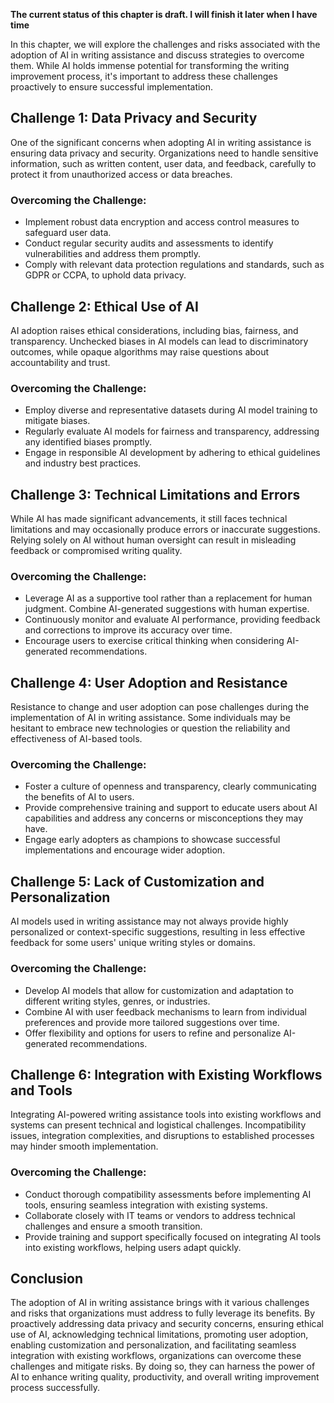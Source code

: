 **The current status of this chapter is draft. I will finish it later when I have time**

In this chapter, we will explore the challenges and risks associated with the adoption of AI in writing assistance and discuss strategies to overcome them. While AI holds immense potential for transforming the writing improvement process, it's important to address these challenges proactively to ensure successful implementation.

Challenge 1: Data Privacy and Security
--------------------------------------

One of the significant concerns when adopting AI in writing assistance is ensuring data privacy and security. Organizations need to handle sensitive information, such as written content, user data, and feedback, carefully to protect it from unauthorized access or data breaches.

### Overcoming the Challenge:

* Implement robust data encryption and access control measures to safeguard user data.
* Conduct regular security audits and assessments to identify vulnerabilities and address them promptly.
* Comply with relevant data protection regulations and standards, such as GDPR or CCPA, to uphold data privacy.

Challenge 2: Ethical Use of AI
------------------------------

AI adoption raises ethical considerations, including bias, fairness, and transparency. Unchecked biases in AI models can lead to discriminatory outcomes, while opaque algorithms may raise questions about accountability and trust.

### Overcoming the Challenge:

* Employ diverse and representative datasets during AI model training to mitigate biases.
* Regularly evaluate AI models for fairness and transparency, addressing any identified biases promptly.
* Engage in responsible AI development by adhering to ethical guidelines and industry best practices.

Challenge 3: Technical Limitations and Errors
---------------------------------------------

While AI has made significant advancements, it still faces technical limitations and may occasionally produce errors or inaccurate suggestions. Relying solely on AI without human oversight can result in misleading feedback or compromised writing quality.

### Overcoming the Challenge:

* Leverage AI as a supportive tool rather than a replacement for human judgment. Combine AI-generated suggestions with human expertise.
* Continuously monitor and evaluate AI performance, providing feedback and corrections to improve its accuracy over time.
* Encourage users to exercise critical thinking when considering AI-generated recommendations.

Challenge 4: User Adoption and Resistance
-----------------------------------------

Resistance to change and user adoption can pose challenges during the implementation of AI in writing assistance. Some individuals may be hesitant to embrace new technologies or question the reliability and effectiveness of AI-based tools.

### Overcoming the Challenge:

* Foster a culture of openness and transparency, clearly communicating the benefits of AI to users.
* Provide comprehensive training and support to educate users about AI capabilities and address any concerns or misconceptions they may have.
* Engage early adopters as champions to showcase successful implementations and encourage wider adoption.

Challenge 5: Lack of Customization and Personalization
------------------------------------------------------

AI models used in writing assistance may not always provide highly personalized or context-specific suggestions, resulting in less effective feedback for some users' unique writing styles or domains.

### Overcoming the Challenge:

* Develop AI models that allow for customization and adaptation to different writing styles, genres, or industries.
* Combine AI with user feedback mechanisms to learn from individual preferences and provide more tailored suggestions over time.
* Offer flexibility and options for users to refine and personalize AI-generated recommendations.

Challenge 6: Integration with Existing Workflows and Tools
----------------------------------------------------------

Integrating AI-powered writing assistance tools into existing workflows and systems can present technical and logistical challenges. Incompatibility issues, integration complexities, and disruptions to established processes may hinder smooth implementation.

### Overcoming the Challenge:

* Conduct thorough compatibility assessments before implementing AI tools, ensuring seamless integration with existing systems.
* Collaborate closely with IT teams or vendors to address technical challenges and ensure a smooth transition.
* Provide training and support specifically focused on integrating AI tools into existing workflows, helping users adapt quickly.

Conclusion
----------

The adoption of AI in writing assistance brings with it various challenges and risks that organizations must address to fully leverage its benefits. By proactively addressing data privacy and security concerns, ensuring ethical use of AI, acknowledging technical limitations, promoting user adoption, enabling customization and personalization, and facilitating seamless integration with existing workflows, organizations can overcome these challenges and mitigate risks. By doing so, they can harness the power of AI to enhance writing quality, productivity, and overall writing improvement process successfully.
